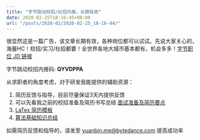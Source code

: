 ```yaml
---
title: "字节跳动校招/社招内推，长期有效"
date: 2020-02-25T18:16:45+08:00
url: "/posts/2020-02/2020-02-25_18-16-44/"
---
```

很显然这是一篇广告，该文章长期有效，各种岗位都可以试试。先说大家关心的，海量HC！校招/实习/社招都要！全世界各地大城市基本都有，机会多多！[字节职位 JD 链接](https://job.bytedance.com/ "字节职位 JD 链接")

字节跳动校招内推码: **QYVDPPA**

从求职者的角度考虑，对于研发我能提供的辅助资源：

1. 简历反馈与指导，目前尽量保证3天内提供反馈
2. 可以先看我之前的校招准备及简历书写总结 [面试准备及简历要点](https://algorithm.yuanbin.me/zh-hans/appendix_i_interview_and_resume/ "面试准备及简历要点")
3. [LaTex 简历模板](https://github.com/billryan/resume "LaTex 简历模板")
4. [算法基础知识总结](https://algorithm.yuanbin.me/zh-hans/ "算法基础知识总结")

如需简历反馈和指导的，请发至 <yuanbin.me@bytedance.com> 提高成功率
